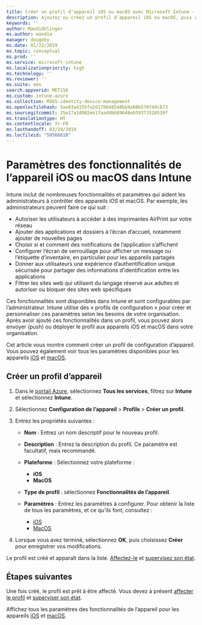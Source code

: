 ```yaml
---
title: Créer un profil d’appareil iOS ou macOS avec Microsoft Intune - Azure | Microsoft Docs
description: Ajoutez ou créez un profil d’appareil iOS ou macOS, puis configurez les paramètres pour AirPrint, disposition de l’écran d’accueil, notifications des applications, appareil partagé, authentification unique et paramètres de filtre de contenu web dans Microsoft Intune.
keywords: ''
author: MandiOhlinger
ms.author: mandia
manager: dougeby
ms.date: 01/22/2019
ms.topic: conceptual
ms.prod: ''
ms.service: microsoft-intune
ms.localizationpriority: high
ms.technology: ''
ms.reviewer: ''
ms.suite: ems
search.appverid: MET150
ms.custom: intune-azure
ms.collection: M365-identity-device-management
ms.openlocfilehash: 5ae03a4155fa2d170648548bb9a08b570f49c673
ms.sourcegitcommit: 25e17a1d002ee1faa49bb89648eb59373528539f
ms.translationtype: HT
ms.contentlocale: fr-FR
ms.lasthandoff: 03/19/2019
ms.locfileid: "59566618"
---
```

# <a name="add-ios-or-macos-device-feature-settings-in-intune"></a>Paramètres des fonctionnalités de l’appareil iOS ou macOS dans Intune

Intune inclut de nombreuses fonctionnalités et paramètres qui aident les administrateurs à contrôler des appareils iOS et macOS. Par exemple, les administrateurs peuvent faire ce qui suit :

- Autoriser les utilisateurs à accéder à des imprimantes AirPrint sur votre réseau
- Ajouter des applications et dossiers à l’écran d’accueil, notamment ajouter de nouvelles pages
- Choisir si et comment des notifications de l’application s’affichent
- Configurer l’écran de verrouillage pour afficher un message ou l’étiquette d’inventaire, en particulier pour les appareils partagés
- Donner aux utilisateurs une expérience d’authentification unique sécurisée pour partager des informations d’identification entre les applications
- Filtrer les sites web qui utilisent du langage réservé aux adultes et autoriser ou bloquer des sites web spécifiques

Ces fonctionnalités sont disponibles dans Intune et sont configurables par l’administrateur. Intune utilise des « profils de configuration » pour créer et personnaliser ces paramètres selon les besoins de votre organisation. Après avoir ajouté ces fonctionnalités dans un profil, vous pouvez alors envoyer (push) ou déployer le profil aux appareils iOS et macOS dans votre organisation.

Cet article vous montre comment créer un profil de configuration d’appareil. Vous pouvez également voir tous les paramètres disponibles pour les appareils [iOS](ios-device-features-settings.md) et [macOS](macos-device-features-settings.md).

## <a name="create-a-device-profile"></a>Créer un profil d’appareil

1. Dans le [portail Azure](https://portal.azure.com), sélectionnez **Tous les services**, filtrez sur **Intune** et sélectionnez **Intune**.
2. Sélectionnez **Configuration de l’appareil** > **Profils** > **Créer un profil**.
3. Entrez les propriétés suivantes :

    - **Nom** : Entrez un nom descriptif pour le nouveau profil.
    - **Description** : Entrez la description du profil. Ce paramètre est facultatif, mais recommandé.
    - **Plateforme** : Sélectionnez votre plateforme :
        - **iOS**
        - **MacOS**
    - **Type de profil** : sélectionnez **Fonctionnalités de l’appareil**.
    - **Paramètres** : Entrez les paramètres à configurer. Pour obtenir la liste de tous les paramètres, et ce qu’ils font, consultez :

        - [iOS](ios-device-features-settings.md)
        - [MacOS](macos-device-features-settings.md)

4. Lorsque vous avez terminé, sélectionnez **OK**, puis choisissez **Créer** pour enregistrer vos modifications.

Le profil est créé et apparaît dans la liste. [Affectez-le](device-profile-assign.md) et [supervisez son état](device-profile-monitor.md).

## <a name="next-steps"></a>Étapes suivantes

Une fois créé, le profil est prêt à être affecté. Vous devez à présent [affecter le profil](device-profile-assign.md) et [superviser son état](device-profile-monitor.md).

Affichez tous les paramètres des fonctionnalités de l’appareil pour les appareils [iOS](ios-device-features-settings.md) et [macOS](macos-device-features-settings.md).
